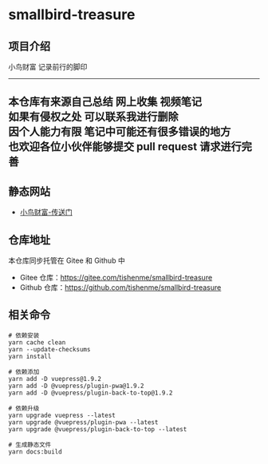 # smallbird-treasure

## 项目介绍

小鸟财富 记录前行的脚印

---
本仓库有来源自己总结 网上收集 视频笔记  
如果有侵权之处 可以联系我进行删除  
因个人能力有限 笔记中可能还有很多错误的地方  
也欢迎各位小伙伴能够提交 pull request 请求进行完善
---

## 静态网站

- [小鸟财富-传送门](https://tishenme.gitee.io/smallbird-treasure-site)

## 仓库地址

本仓库同步托管在 Gitee 和 Github 中
- Gitee 仓库：https://gitee.com/tishenme/smallbird-treasure
- Github 仓库：https://github.com/tishenme/smallbird-treasure

## 相关命令
```shell
# 依赖安装
yarn cache clean
yarn --update-checksums
yarn install

# 依赖添加
yarn add -D vuepress@1.9.2
yarn add -D @vuepress/plugin-pwa@1.9.2
yarn add -D @vuepress/plugin-back-to-top@1.9.2

# 依赖升级
yarn upgrade vuepress --latest
yarn upgrade @vuepress/plugin-pwa --latest
yarn upgrade @vuepress/plugin-back-to-top --latest

# 生成静态文件
yarn docs:build
```
